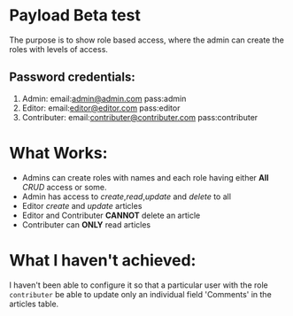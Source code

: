 # Payload Beta test
The purpose is to show role based access, where the admin can create the roles with levels of access.

## Password credentials:
1. Admin:
    email:admin@admin.com
    pass:admin
2. Editor:
    email:editor@editor.com
    pass:editor
3. Contributer:
    email:contributer@contributer.com
    pass:contributer

# What Works:

- Admins can create roles with names and each role having either **All** *CRUD* access or some.
- Admin has access to *create*,*read*,*update* and *delete* to all 
- Editor *create* and *update* articles
- Editor and Contributer **CANNOT** delete an article
- Contributer can **ONLY** read articles

# What I haven't achieved:
I haven't been able to configure it so that a particular user with the role `contributer` be able to update only an individual field 'Comments' in the articles table.